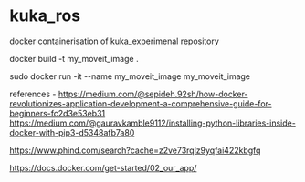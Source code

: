 # kuka_ros
docker containerisation of kuka_experimenal repository

docker build -t my_moveit_image .

sudo docker run -it --name my_moveit_image my_moveit_image


references - https://medium.com/@sepideh.92sh/how-docker-revolutionizes-application-development-a-comprehensive-guide-for-beginners-fc2d3e53eb31
https://medium.com/@gauravkamble9112/installing-python-libraries-inside-docker-with-pip3-d5348afb7a80

https://www.phind.com/search?cache=z2ve73rqlz9yqfai422kbgfq

https://docs.docker.com/get-started/02_our_app/
